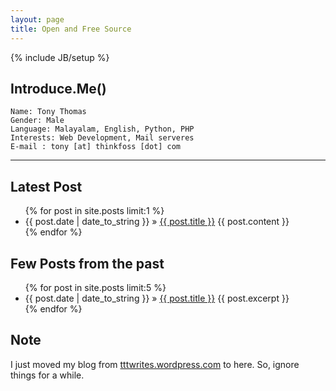```yaml
---
layout: page
title: Open and Free Source
---
```

{% include JB/setup %}
## Introduce.Me()
    Name: Tony Thomas
    Gender: Male
    Language: Malayalam, English, Python, PHP
    Interests: Web Development, Mail serveres
    E-mail : tony [at] thinkfoss [dot] com

--------------

## Latest Post
<ul class="posts">
  {% for post in site.posts limit:1 %}
    <li><span>{{ post.date | date_to_string }}</span> &raquo; <a href="{{ BASE_PATH }}{{ post.url }}">{{ post.title }}</a>
      {{ post.content }}
    </li>
  {% endfor %}
</ul>

## Few Posts from the past
<ul class="posts">
  {% for post in site.posts limit:5 %}
    <li><span>{{ post.date | date_to_string }}</span> &raquo; <a href="{{ BASE_PATH }}{{ post.url }}">{{ post.title }}</a>
      {{ post.excerpt  }}
    </li>
  {% endfor %}
</ul>

## Note

I just moved my blog from [tttwrites.wordpress.com](http://tttwrites.wordpress.com) to here. So, ignore things for a while.
